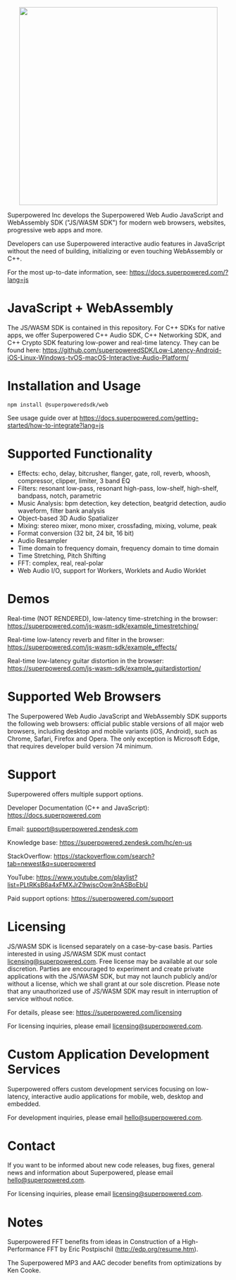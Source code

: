 <p align="center"><img width="450" src="https://superpowered.com/images/logo.png"></p>

Superpowered Inc develops the Superpowered Web Audio JavaScript and WebAssembly SDK ("JS/WASM SDK") for modern web browsers, websites, progressive web apps and more.

Developers can use Superpowered interactive audio features in JavaScript without the need of building, initializing or even touching WebAssembly or C++.

For the most up-to-date information, see: https://docs.superpowered.com/?lang=js


# JavaScript + WebAssembly

The JS/WASM SDK is contained in this repository. For C++ SDKs for native apps, we offer Superpowered C++ Audio SDK, C++ Networking SDK, and C++ Crypto SDK featuring low-power and real-time latency. They can be found here: https://github.com/superpoweredSDK/Low-Latency-Android-iOS-Linux-Windows-tvOS-macOS-Interactive-Audio-Platform/

# Installation and Usage

```
npm install @superpoweredsdk/web
```

See usage guide over at https://docs.superpowered.com/getting-started/how-to-integrate?lang=js

# Supported Functionality

- Effects: echo, delay, bitcrusher, flanger, gate, roll, reverb, whoosh, compressor, clipper, limiter, 3 band EQ
- Filters: resonant low-pass, resonant high-pass, low-shelf, high-shelf, bandpass, notch, parametric
- Music Analysis: bpm detection, key detection, beatgrid detection, audio waveform, filter bank analysis
- Object-based 3D Audio Spatializer
- Mixing: stereo mixer, mono mixer, crossfading, mixing, volume, peak
- Format conversion (32 bit, 24 bit, 16 bit)
- Audio Resampler
- Time domain to frequency domain, frequency domain to time domain
- Time Stretching, Pitch Shifting
- FFT: complex, real, real-polar
- Web Audio I/O, support for Workers, Worklets and Audio Worklet


# Demos

Real-time (NOT RENDERED), low-latency time-stretching in the browser:\
https://superpowered.com/js-wasm-sdk/example_timestretching/

Real-time low-latency reverb and filter in the browser:\
https://superpowered.com/js-wasm-sdk/example_effects/

Real-time low-latency guitar distortion in the browser:\
https://superpowered.com/js-wasm-sdk/example_guitardistortion/


# Supported Web Browsers

The Superpowered Web Audio JavaScript and WebAssembly SDK supports the following web browsers: official public stable versions of all major web browsers, including desktop and mobile variants (iOS, Android), such as Chrome, Safari, Firefox and Opera. The only exception is Microsoft Edge, that requires developer build version 74 minimum.


# Support

Superpowered offers multiple support options.

Developer Documentation (C++ and JavaScript): https://docs.superpowered.com

Email: support@superpowered.zendesk.com

Knowledge base: https://superpowered.zendesk.com/hc/en-us

StackOverflow: https://stackoverflow.com/search?tab=newest&q=superpowered

YouTube: https://www.youtube.com/playlist?list=PLtRKsB6a4xFMXJrZ9wjscOow3nASBoEbU

Paid support options: https://superpowered.com/support


# Licensing

JS/WASM SDK is licensed separately on a case-by-case basis. Parties interested in using JS/WASM SDK must contact licensing@superpowered.com. Free license may be available at our sole discretion. Parties are encouraged to experiment and create private applications with the JS/WASM SDK, but may not launch publicly and/or without a license, which we shall grant at our sole discretion. Please note that any unauthorized use of JS/WASM SDK may result in interruption of service without notice.

For details, please see: https://superpowered.com/licensing

For licensing inquiries, please email licensing@superpowered.com.


# Custom Application Development Services

Superpowered offers custom development services focusing on low-latency, interactive audio applications for mobile, web, desktop and embedded.

For development inquiries, please email hello@superpowered.com.


# Contact

If you want to be informed about new code releases, bug fixes, general news and information about Superpowered, please email hello@superpowered.com.

For licensing inquiries, please email licensing@superpowered.com.


# Notes

Superpowered FFT benefits from ideas in Construction of a High-Performance FFT by Eric Postpischil (http://edp.org/resume.htm).

The Superpowered MP3 and AAC decoder benefits from optimizations by Ken Cooke.
